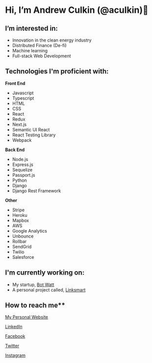 # Hi, I’m Andrew Culkin (@aculkin)👋  

## I’m interested in:
- Innovation in the clean energy industry
- Distributed Finance (De-fi)
- Machine learning
- Full-stack Web Development

## Technologies I'm proficient with:

**Front End**
- Javascript
- Typescript
- HTML
- CSS
- React
- Redux
- Next.js
- Semantic UI React
- React Testing Library
- Webpack

**Back End**
- Node.js
- Express.js
- Sequelize
- Passport.js
- Python
- Django
- Django Rest Framework

**Other**
- Stripe
- Heroku
- Mapbox
- AWS
- Google Analytics
- Unbounce
- Rollbar
- SendGrid
- Twilio
- Salesforce

## I'm currently working on: 
- My startup, [Bot Watt](https://www.botwatt.com)
- A personal project called, [Linksmart](https://www.linksmart.app)

## How to reach me**

[My Personal Website](https://www.aculkin.com)

[LinkedIn](https://www.linkedin.com/in/andrew-culkin/)

[Facebook](https://www.facebook.com/andrew.culkin/)

[Twitter](https://twitter.com/AndrewSCulkin)

[Instagram](https://www.instagram.com/aculkin/)
